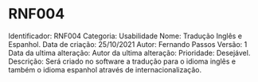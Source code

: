 # RNF004

Identificador: RNF004
Categoria: Usabilidade
Nome: Tradução Inglês e Espanhol.
Data de criação: 25/10/2021
Autor: Fernando Passos
Versão: 1
Data da ultima alteração:
Autor da ultima alteração:
Prioridade: Desejável.
Descrição: Será criado no software a tradução para o idioma inglês e também o idioma espanhol através de internacionalização.